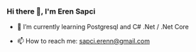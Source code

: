 ### Hi there 👋, I'm Eren Sapci

- 🌱 I’m currently learning Postgresql and C# .Net / .Net Core

- 📫 How to reach me: sapci.erenn@gmail.com
